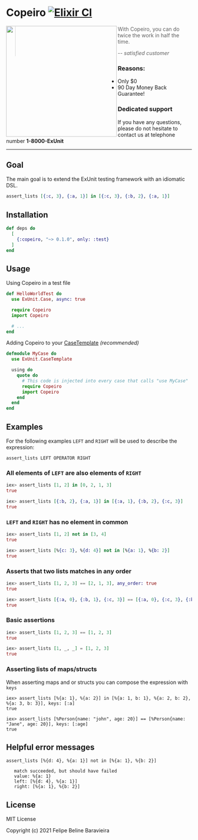 # Copeiro [![Elixir CI](https://github.com/fbeline/copeiro/actions/workflows/elixir.yml/badge.svg?branch=master)](https://github.com/fbeline/copeiro/actions/workflows/elixir.yml)

<img align="left" height="300" src="https://user-images.githubusercontent.com/5730881/116327729-cf9fea00-a79d-11eb-9be4-d4fa5ece38ae.jpg">


>  With Copeiro, you can do twice the work in half the time.
>
> -- <cite>satisfied customer</cite>

### Reasons:

- Only $0
- 90 Day Money Back Guarantee!

### Dedicated support

If you have any questions, please do not hesitate to contact us at telephone number __1-8000-ExUnit__

---

## Goal

The main goal is to extend the ExUnit testing framework with an idiomatic DSL.

```elixir
assert_lists [{:c, 3}, {:a, 1}] in [{:c, 3}, {:b, 2}, {:a, 1}]
```

## Installation

```elixir
def deps do
  [
    {:copeiro, "~> 0.1.0", only: :test}
  ]
end
```

## Usage

Using Copeiro in a test file

```elixir
def HelloWorldTest do
  use ExUnit.Case, async: true

  require Copeiro
  import Copeiro

  # ...
end
```

Adding Copeiro to your [CaseTemplate](https://hexdocs.pm/ex_unit/ExUnit.CaseTemplate.html) _(recommended)_

```elixir
defmodule MyCase do
  use ExUnit.CaseTemplate

  using do
    quote do
      # This code is injected into every case that calls "use MyCase"
      require Copeiro
      import Copeiro
    end
  end
end
```

## Examples

  For the following examples `LEFT` and `RIGHT` will be used to describe the expression:
  
  `assert_lists LEFT OPERATOR RIGHT`

### All elements of `LEFT` are also elements of `RIGHT`

  ```elixir
  iex> assert_lists [1, 2] in [0, 2, 1, 3]
  true

  iex> assert_lists [{:b, 2}, {:a, 1}] in [{:a, 1}, {:b, 2}, {:c, 3}]
  true
  ```

### `LEFT` and `RIGHT` has no element in common

  ```elixir
  iex> assert_lists [1, 2] not in [3, 4]
  true

  iex> assert_lists [%{c: 3}, %{d: 4}] not in [%{a: 1}, %{b: 2}]
  true
  ```

### Asserts that two lists matches in any order

  ```elixir
  iex> assert_lists [1, 2, 3] == [2, 1, 3], any_order: true
  true

  iex> assert_lists [{:a, 0}, {:b, 1}, {:c, 3}] == [{:a, 0}, {:c, 3}, {:b, 1}], any_order: true
  true
  ```

### Basic assertions

  ```elixir
  iex> assert_lists [1, 2, 3] == [1, 2, 3]
  true

  iex> assert_lists [1, _, _] = [1, 2, 3]
  true
  ```

### Asserting lists of maps/structs

  When asserting maps and or structs you can compose the expression with `keys`

  ```
  iex> assert_lists [%{a: 1}, %{a: 2}] in [%{a: 1, b: 1}, %{a: 2, b: 2}, %{a: 3, b: 3}], keys: [:a]
  true

  iex> assert_lists [%Person{name: "john", age: 20}] == [%Person{name: "Jane", age: 20}], keys: [:age]
  true
  ```

## Helpful error messages

  ```
  assert_lists [%{d: 4}, %{a: 1}] not in [%{a: 1}, %{b: 2}]

     match succeeded, but should have failed
     value: %{a: 1}
     left: [%{d: 4}, %{a: 1}]
     right: [%{a: 1}, %{b: 2}]
  ```

## License

MIT License

Copyright (c) 2021 Felipe Beline Baravieira